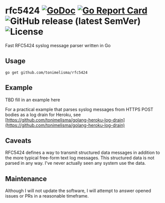 # rfc5424 [![GoDoc](https://godoc.org/github.com/tonimelisma/rfc5424?status.svg)](https://pkg.go.dev/mod/github.com/tonimelisma/rfc5424) [![Go Report Card](http://goreportcard.com/badge/tonimelisma/rfc5424)](http://goreportcard.com/report/tonimelisma/rfc5424) ![GitHub release (latest SemVer)](https://img.shields.io/github/v/release/tonimelisma/rfc5424) ![License](https://img.shields.io/badge/license-MIT-blue.svg)
Fast RFC5424 syslog message parser written in Go

## Usage

```go get github.com/tonimelisma/rfc5424```

## Example

TBD fill in an example here

For a practical example that parses syslog messages from HTTPS POST bodies as a 
log drain for Heroku, see [https://github.com/tonimelisma/golang-heroku-log-drain](https://github.com/tonimelisma/golang-heroku-log-drain)

## Caveats

RFC5424 defines a way to transmit structured data messages in addition to the more typical free-form text log messages.
This structured data is not parsed in any way. I've never actually seen any system use the data.

## Maintenance

Although I will not update the software, I will attempt to answer opened
issues or PRs in a reasonable timeframe.